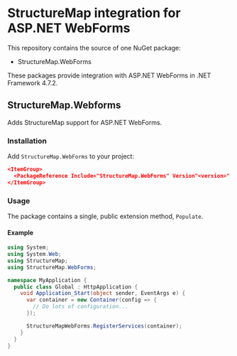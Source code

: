 # StructureMap integration for ASP.NET WebForms


This repository contains the source of one NuGet package:

 - StructureMap.WebForms

These packages provide integration with ASP.NET WebForms in .NET Framework 4.7.2.

## StructureMap.Webforms

Adds StructureMap support for ASP.NET WebForms.

### Installation

Add `StructureMap.WebForms` to your project:

```json
<ItemGroup>
  <PackageReference Include="StructureMap.WebForms" Version"<version>" />
</ItemGroup>
```

### Usage

The package contains a single, public extension method, `Populate`.

#### Example

```csharp
using System;
using System.Web;
using StructureMap;
using StructureMap.WebForms;

namespace MyApplication {
  public class Global : HttpApplication {
    void Application_Start(object sender, EventArgs e) {
      var container = new Container(config => {
        // Do lots of configuration...
      });

      StructureMapWebForms.RegisterServices(container);
    }
  }
}
```
